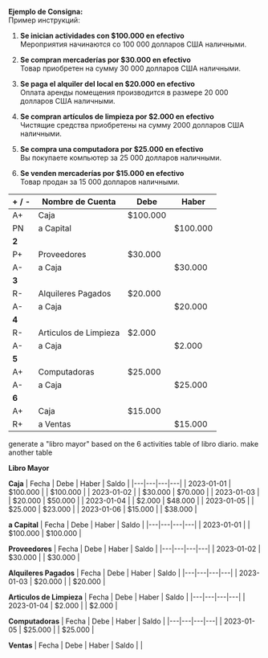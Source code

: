 **Ejemplo de Consigna:**  
Пример инструкций:

1. **Se inician actividades con $100.000 en efectivo**  
    Мероприятия начинаются со 100 000 долларов США наличными.
    
2. **Se compran mercaderías por $30.000 en efectivo**  
    Товар приобретен на сумму 30 000 долларов США наличными.
    
3. **Se paga el alquiler del local en $20.000 en efectivo**  
    Оплата аренды помещения производится в размере 20 000 долларов США наличными.
    
4. **Se compran artículos de limpieza por $2.000 en efectivo**  
    Чистящие средства приобретены на сумму 2000 долларов США наличными.
    
5. **Se compra una computadora por $25.000 en efectivo**  
    Вы покупаете компьютер за 25 000 долларов наличными.
    
6. **Se venden mercaderías por $15.000 en efectivo**  
    Товар продан за 15 000 долларов наличными.

| + / - | Nombre de Cuenta      | Debe     | Haber    |
| ----- | --------------------- | -------- | -------- |
| A+    | Caja                  | $100.000 |          |
| PN    | a Capital             |          | $100.000 |
| **2** |                       |          |          |
| P+    | Proveedores           | $30.000  |          |
| A-    | a Caja                |          | $30.000  |
| **3** |                       |          |          |
| R-    | Alquileres Pagados    | $20.000  |          |
| A-    | a Caja                |          | $20.000  |
| **4** |                       |          |          |
| R-    | Articulos de Limpieza | $2.000   |          |
| A-    | a Caja                |          | $2.000   |
| **5** |                       |          |          |
| A+    | Computadoras          | $25.000  |          |
| A-    | a Caja                |          | $25.000  |
| **6** |                       |          |          |
| A+    | Caja                  | $15.000  |          |
| R+    | a Ventas              |          | $15.000  |
generate a "libro mayor" based on the 6 activities table of libro diario. make another table

**Libro Mayor**

**Caja**
| Fecha | Debe | Haber | Saldo |
|---|---|---|---|
| 2023-01-01 | $100.000 |  | $100.000 |
| 2023-01-02 |  | $30.000 | $70.000 |
| 2023-01-03 |  | $20.000 | $50.000 |
| 2023-01-04 |  | $2.000 | $48.000 |
| 2023-01-05 |  | $25.000 | $23.000 |
| 2023-01-06 | $15.000 |  | $38.000 |

**a Capital**
| Fecha | Debe | Haber | Saldo |
|---|---|---|---|
| 2023-01-01 |  | $100.000 | $100.000 |

**Proveedores**
| Fecha | Debe | Haber | Saldo |
|---|---|---|---|
| 2023-01-02 | $30.000 |  | $30.000 |

**Alquileres Pagados**
| Fecha | Debe | Haber | Saldo |
|---|---|---|---|
| 2023-01-03 | $20.000 |  | $20.000 |

**Articulos de Limpieza**
| Fecha | Debe | Haber | Saldo |
|---|---|---|---|
| 2023-01-04 | $2.000 |  | $2.000 |

**Computadoras**
| Fecha | Debe | Haber | Saldo |
|---|---|---|---|
| 2023-01-05 | $25.000 |  | $25.000 |

**Ventas**
| Fecha | Debe | Haber | Saldo |
|